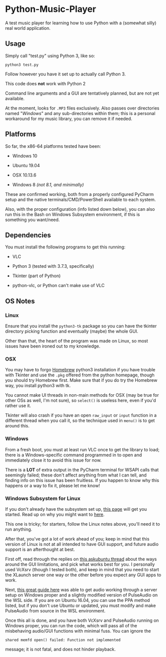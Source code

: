 # Python-Music-Player
A test music player for learning how to use Python with a (somewhat silly) real world application.

## Usage
Simply call "test.py" using Python 3, like so:

`python3 test.py`

Follow however you have it set up to actually call Python 3.
 
This code does **not** work with Python 2

Command line arguments and a GUI are tentatively planned, but are not
yet available.

At the moment, looks for `.MP3` files exclusively. Also passes over 
directories named "*Windows*" and any sub-directories within them; this is
a personal workaround for my music library, you can remove it if needed.

## Platforms

So far, the x86-64 platforms tested have been:

- Windows 10  

- Ubuntu 19.04 

- OSX 10.13.6 

- Windows 8 *(not 8.1, and minimally)* 

These are confirmed working, both from a properly configured PyCharm 
setup and the native terminals/CMD/PowerShell available to each system.

Also, with the proper configuration (info listed down below), you can 
also run this in the Bash on Windows Subsystem environment, if this is
something you want/need.

## Dependencies

You must install the following programs to get this running:

- VLC 

- Python 3 (tested with 3.7.3, specifically)

- Tkinter (part of Python)

- python-vlc, or Python can't make use of VLC

## OS Notes

### Linux 

Ensure that you install the `python3-tk` package so you can have the
tkinter directory picking function and eventually (maybe) the whole GUI.

Other than that, the heart of the program was made on Linux, so most
issues have been ironed out to my knowledge.

### OSX

You may have to forgo [Homebrew](https://brew.sh/) python3 installation 
if you have trouble with Tkinter and use the `.pkg` offered from the 
python homepage, though you should try Homebrew first. Make sure that if
you do try the Homebrew way, you install python3 with tk.

You cannot make UI threads in non-main methods for OSX (may be true for 
other OSs as well, I'm not sure), so `select()` is useless here, even if
you'd rather use it.

Tkinter will also crash if you have an open `raw_input` or `input` 
function in a different thread when you call it, so the technique used 
in `menu()` is to get around this.

### Windows

From a fresh boot, you must at least run VLC once to get the library to 
load; there is a Windows-specific command programmed in to open and 
immediately close it to avoid this issue for now.

There is a **LOT** of extra output in the PyCharm terminal for WSAPI 
calls that seemingly failed; these don't affect anything from what I can
tell, and finding info on this issue has been fruitless. If you happen 
to know why this happens or a way to fix it, please let me know!

### Windows Subsystem for Linux

If you don't already have the subsystem set up, [this page](https://docs.microsoft.com/en-us/windows/wsl/install-win10)
will get you started. Read up on why you might want to [here](https://docs.microsoft.com/en-us/windows/wsl/faq).

This one is tricky; for starters, follow the Linux notes above, 
you'll need it to run anything.

After that, you've got a lot of work ahead of you; keep in mind that
this version of Linux is not at all intended to have GUI support, and 
future audio support is an afterthought at best.

First off, read through the replies on 
[this askubuntu thread](https://askubuntu.com/questions/993225/whats-the-easiest-way-to-run-gui-apps-on-windows-subsystem-for-linux-as-of-2018)
about the ways around the GUI limitations, and pick what works best for 
you. I personally used VcXsrv (though I tested both), and keep in mind
that you need to start the XLaunch server one way or the other before
you expect any GUI apps to work.

Next, [this great guide here](https://research.wmz.ninja/articles/2017/11/setting-up-wsl-with-graphics-and-audio.html)
was able to get audio working through a server setup on Windows proper 
and a slightly modified version of PulseAudio on the WSL side. If you 
are on Ubuntu 16.04, you can use the PPA method listed, but if you don't
use Ubuntu or updated, you must modify and make PulseAudio from source
in the WSL environment.

Once this all is done, and you have both VcXsrv and PulseAudio running
on Windows proper, you can run the code, which will pass all of the 
misbehaving audio/GUI functions with minimal fuss. You can ignore the 

`shared memfd open() failed: Function not implemented`

message; it is not fatal, and does not hinder playback.